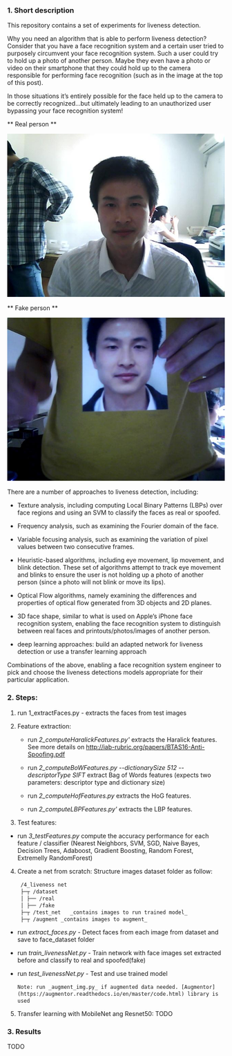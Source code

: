 ### 1. Short description

This repository contains a set of experiments for liveness detection.

Why you need an algorithm that is able to perform liveness detection? Consider that you have a face recognition system and a certain user tried to purposely circumvent your face recognition system. Such a user could try to hold up a photo of another person. Maybe they even have a photo or video on their smartphone that they could hold up to the camera responsible for performing face recognition (such as in the image at the top of this post).

In those situations it’s entirely possible for the face held up to the camera to be correctly recognized…but ultimately leading to an unauthorized user bypassing your face recognition system!

** Real person **

![Real face](db/ClientRaw/0001/0001_00_00_01_0.jpg)

** Fake person **

![Fake face](db/ImposterRaw/0001/0001_00_00_01_0.jpg)

There are a number of approaches to liveness detection, including:

- Texture analysis, including computing Local Binary Patterns (LBPs) over face regions and using an SVM to classify the faces as real or spoofed.

- Frequency analysis, such as examining the Fourier domain of the face.

- Variable focusing analysis, such as examining the variation of pixel values between two consecutive frames.

* Heuristic-based algorithms, including eye movement, lip movement, and blink detection. These set of algorithms attempt to track eye movement and blinks to ensure the user is not holding up a photo of another person (since a photo will not blink or move its lips).

- Optical Flow algorithms, namely examining the differences and properties of optical flow generated from 3D objects and 2D planes.

* 3D face shape, similar to what is used on Apple’s iPhone face recognition system, enabling the face recognition system to distinguish between real faces and printouts/photos/images of another person.

* deep learning approaches: build an adapted network for liveness detection or use a transfer learning approach

Combinations of the above, enabling a face recognition system engineer to pick and choose the liveness detections models appropriate for their particular application.

### 2. Steps:

1. run 1_extractFaces.py - extracts the faces from test images

2) Feature extraction:

   - run _2_computeHaralickFeatures.py'_ extracts the Haralick features. See more details on http://iab-rubric.org/papers/BTAS16-Anti-Spoofing.pdf

   - run _2_computeBoWFeatures.py --dictionarySize 512 --descriptorType SIFT_ extract Bag of Words features (expects two parameters: descriptor type and dictionary size)

   - run _2_computeHofFeatures.py_ extracts the HoG features.

   - run _2_computeLBPFeatures.py'_ extracts the LBP features.

3) Test features:

- run _3_testFeatures.py_ compute the accuracy performance for each feature / classifier (Nearest Neighbors, SVM, SGD, Naive Bayes, Decision Trees, Adaboost, Gradient Boosting, Random Forest, Extremelly RandomForest)

4. Create a net from scratch:
   Structure images dataset folder as follow:

   ```
    /4_liveness net
    ├─┬ /dataset
    │ ├── /real
    │ ├── /fake
    ├─┬ /test_net   _contains images to run trained model_
    ├─┬ /augment _contains images to augment_
   ```

- run _extract_faces.py_ - Detect faces from each image from dataset and save to face_dataset folder
- run _train_livenessNet.py_ - Train network with face images set extracted before and classify to real and spoofed(fake)
- run _test_livenessNet.py_ - Test and use trained model

  ```
  Note: run _augment_img.py_ if augmented data needed. [Augmentor](https://augmentor.readthedocs.io/en/master/code.html) library is used
  ```

5. Transfer learning with MobileNet ang Resnet50: TODO

### 3. Results

TODO
